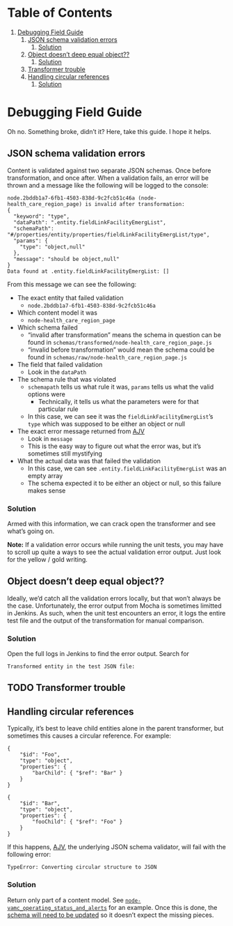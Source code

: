 
# Table of Contents

1.  [Debugging Field Guide](#orgabae1eb)
    1.  [JSON schema validation errors](#org10ab85f)
        1.  [Solution](#orgf97a4c8)
    2.  [Object doesn&rsquo;t deep equal object??](#org830b381)
        1.  [Solution](#orgb85397c)
    3.  [Transformer trouble](#org4eae7ce)
    4.  [Handling circular references](#orge68be39)
        1.  [Solution](#org924393b)



<a id="orgabae1eb"></a>

# Debugging Field Guide

Oh no. Something broke, didn&rsquo;t it? Here, take this guide. I hope it helps.


<a id="org10ab85f"></a>

## JSON schema validation errors

Content is validated against two separate JSON schemas. Once before
transformation, and once after. When a validation fails, an error will be thrown
and a message like the following will be logged to the console:

    node.2bddb1a7-6fb1-4503-838d-9c2fcb51c46a (node-health_care_region_page) is invalid after transformation:
    {
      "keyword": "type",
      "dataPath": ".entity.fieldLinkFacilityEmergList",
      "schemaPath": "#/properties/entity/properties/fieldLinkFacilityEmergList/type",
      "params": {
        "type": "object,null"
      },
      "message": "should be object,null"
    }
    Data found at .entity.fieldLinkFacilityEmergList: []

From this message we can see the following:

-   The exact entity that failed validation
    -   `node.2bddb1a7-6fb1-4503-838d-9c2fcb51c46a`
-   Which content model it was
    -   `node-health_care_region_page`
-   Which schema failed
    -   &ldquo;invalid after transformation&rdquo; means the schema in question can be found in
        `schemas/transformed/node-health_care_region_page.js`
    -   &ldquo;invalid before transformation&rdquo; would mean the schema could be found in
        `schemas/raw/node-health_care_region_page.js`
-   The field that failed validation
    -   Look in the `dataPath`
-   The schema rule that was violated
    -   `schemapath` tells us what rule it was, `params` tells us what the valid
        options were
        -   Technically, it tells us what the parameters were for that particular rule
    -   In this case, we can see it was the `fieldLinkFacilityEmergList`&rsquo;s `type`
        which was supposed to be either an object or null
-   The exact error message returned from [AJV](https://github.com/epoberezkin/ajv)
    -   Look in `message`
    -   This is the easy way to figure out what the error was, but it&rsquo;s sometimes
        still mystifying
-   What the actual data was that failed the validation
    -   In this case, we can see `.entity.fieldLinkFacilityEmergList` was an empty
        array
    -   The schema expected it to be either an object or null, so this failure makes
        sense


<a id="orgf97a4c8"></a>

### Solution

Armed with this information, we can crack open the transformer and see what&rsquo;s
going on.

**Note:** If a validation error occurs while running the unit tests, you may have
to scroll up quite a ways to see the actual validation error output. Just look
for the yellow / gold writing.


<a id="org830b381"></a>

## Object doesn&rsquo;t deep equal object??

Ideally, we&rsquo;d catch all the validation errors locally, but that won&rsquo;t always be
the case. Unfortunately, the error output from Mocha is sometimes limitted in
Jenkins. As such, when the unit test encounters an error, it logs the entire test
file and the output of the transformation for manual comparison.


<a id="orgb85397c"></a>

### Solution

Open the full logs in Jenkins to find the error output. Search for

    Transformed entity in the test JSON file:


<a id="org4eae7ce"></a>

## TODO Transformer trouble


<a id="orge68be39"></a>

## Handling circular references

Typically, it&rsquo;s best to leave child entities alone in the parent transformer,
but sometimes this causes a circular reference. For example:

    {
        "$id": "Foo",
        "type": "object",
        "properties": {
            "barChild": { "$ref": "Bar" }
        }
    }
    
    {
        "$id": "Bar",
        "type": "object",
        "properties": {
            "fooChild": { "$ref": "Foo" }
        }
    }

If this happens, [AJV](https://github.com/epoberezkin/ajv), the underlying JSON schema validator, will fail with the
following error:

    TypeError: Converting circular structure to JSON


<a id="org924393b"></a>

### Solution

Return only part of a content model. See [`node-vamc_operating_status_and_alerts`](https://github.com/department-of-veterans-affairs/vets-website/blob/5015d231a1391c542b2bd4637500afd6296cc649/src/site/stages/build/process-cms-exports/transformers/node-vamc_operating_status_and_alerts.js#L18-L25)
for an example. Once this is done, the [schema will need to be updated](https://github.com/department-of-veterans-affairs/vets-website/blob/5015d231a1391c542b2bd4637500afd6296cc649/src/site/stages/build/process-cms-exports/schemas/transformed/node-vamc_operating_status_and_alerts.js#L23-L28) so it
doesn&rsquo;t expect the missing pieces.

